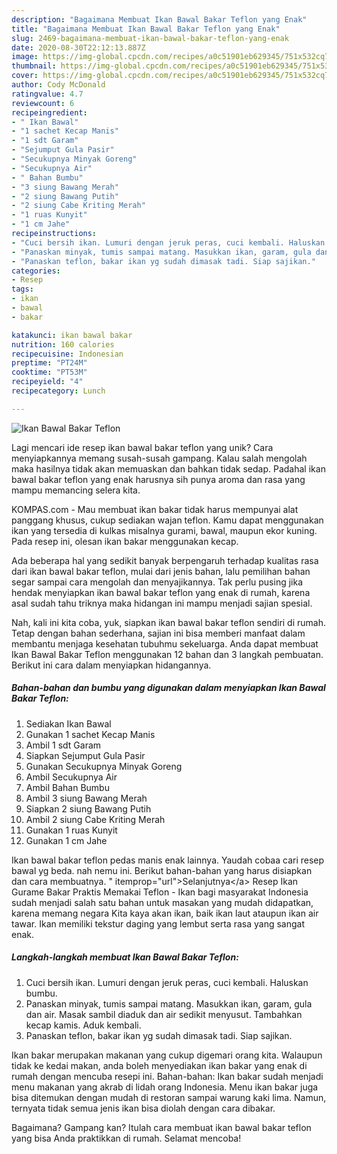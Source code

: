 ```yaml
---
description: "Bagaimana Membuat Ikan Bawal Bakar Teflon yang Enak"
title: "Bagaimana Membuat Ikan Bawal Bakar Teflon yang Enak"
slug: 2469-bagaimana-membuat-ikan-bawal-bakar-teflon-yang-enak
date: 2020-08-30T22:12:13.887Z
image: https://img-global.cpcdn.com/recipes/a0c51901eb629345/751x532cq70/ikan-bawal-bakar-teflon-foto-resep-utama.jpg
thumbnail: https://img-global.cpcdn.com/recipes/a0c51901eb629345/751x532cq70/ikan-bawal-bakar-teflon-foto-resep-utama.jpg
cover: https://img-global.cpcdn.com/recipes/a0c51901eb629345/751x532cq70/ikan-bawal-bakar-teflon-foto-resep-utama.jpg
author: Cody McDonald
ratingvalue: 4.7
reviewcount: 6
recipeingredient:
- " Ikan Bawal"
- "1 sachet Kecap Manis"
- "1 sdt Garam"
- "Sejumput Gula Pasir"
- "Secukupnya Minyak Goreng"
- "Secukupnya Air"
- " Bahan Bumbu"
- "3 siung Bawang Merah"
- "2 siung Bawang Putih"
- "2 siung Cabe Kriting Merah"
- "1 ruas Kunyit"
- "1 cm Jahe"
recipeinstructions:
- "Cuci bersih ikan. Lumuri dengan jeruk peras, cuci kembali. Haluskan bumbu."
- "Panaskan minyak, tumis sampai matang. Masukkan ikan, garam, gula dan air. Masak sambil diaduk dan air sedikit menyusut. Tambahkan kecap kamis. Aduk kembali."
- "Panaskan teflon, bakar ikan yg sudah dimasak tadi. Siap sajikan."
categories:
- Resep
tags:
- ikan
- bawal
- bakar

katakunci: ikan bawal bakar 
nutrition: 160 calories
recipecuisine: Indonesian
preptime: "PT24M"
cooktime: "PT53M"
recipeyield: "4"
recipecategory: Lunch

---
```



![Ikan Bawal Bakar Teflon](https://img-global.cpcdn.com/recipes/a0c51901eb629345/751x532cq70/ikan-bawal-bakar-teflon-foto-resep-utama.jpg)

Lagi mencari ide resep ikan bawal bakar teflon yang unik? Cara menyiapkannya memang susah-susah gampang. Kalau salah mengolah maka hasilnya tidak akan memuaskan dan bahkan tidak sedap. Padahal ikan bawal bakar teflon yang enak harusnya sih punya aroma dan rasa yang mampu memancing selera kita.

KOMPAS.com - Mau membuat ikan bakar tidak harus mempunyai alat panggang khusus, cukup sediakan wajan teflon. Kamu dapat menggunakan ikan yang tersedia di kulkas misalnya gurami, bawal, maupun ekor kuning. Pada resep ini, olesan ikan bakar menggunakan kecap.

Ada beberapa hal yang sedikit banyak berpengaruh terhadap kualitas rasa dari ikan bawal bakar teflon, mulai dari jenis bahan, lalu pemilihan bahan segar sampai cara mengolah dan menyajikannya. Tak perlu pusing jika hendak menyiapkan ikan bawal bakar teflon yang enak di rumah, karena asal sudah tahu triknya maka hidangan ini mampu menjadi sajian spesial.


Nah, kali ini kita coba, yuk, siapkan ikan bawal bakar teflon sendiri di rumah. Tetap dengan bahan sederhana, sajian ini bisa memberi manfaat dalam membantu menjaga kesehatan tubuhmu sekeluarga. Anda dapat membuat Ikan Bawal Bakar Teflon menggunakan 12 bahan dan 3 langkah pembuatan. Berikut ini cara dalam menyiapkan hidangannya.

<!--inarticleads1-->

##### Bahan-bahan dan bumbu yang digunakan dalam menyiapkan Ikan Bawal Bakar Teflon:

1. Sediakan  Ikan Bawal
1. Gunakan 1 sachet Kecap Manis
1. Ambil 1 sdt Garam
1. Siapkan Sejumput Gula Pasir
1. Gunakan Secukupnya Minyak Goreng
1. Ambil Secukupnya Air
1. Ambil  Bahan Bumbu
1. Ambil 3 siung Bawang Merah
1. Siapkan 2 siung Bawang Putih
1. Ambil 2 siung Cabe Kriting Merah
1. Gunakan 1 ruas Kunyit
1. Gunakan 1 cm Jahe


Ikan bawal bakar teflon pedas manis enak lainnya. Yaudah cobaa cari resep bawal yg beda. nah nemu ini. Berikut bahan-bahan yang harus disiapkan dan cara membuatnya. &#34; itemprop=&#34;url&#34;&gt;Selanjutnya&lt;/a&gt; Resep Ikan Gurame Bakar Praktis Memakai Teflon - Ikan bagi masyarakat Indonesia sudah menjadi salah satu bahan untuk masakan yang mudah didapatkan, karena memang negara Kita kaya akan ikan, baik ikan laut ataupun ikan air tawar. Ikan memiliki tekstur daging yang lembut serta rasa yang sangat enak. 

<!--inarticleads2-->

##### Langkah-langkah membuat Ikan Bawal Bakar Teflon:

1. Cuci bersih ikan. Lumuri dengan jeruk peras, cuci kembali. Haluskan bumbu.
1. Panaskan minyak, tumis sampai matang. Masukkan ikan, garam, gula dan air. Masak sambil diaduk dan air sedikit menyusut. Tambahkan kecap kamis. Aduk kembali.
1. Panaskan teflon, bakar ikan yg sudah dimasak tadi. Siap sajikan.


Ikan bakar merupakan makanan yang cukup digemari orang kita. Walaupun tidak ke kedai makan, anda boleh menyediakan ikan bakar yang enak di rumah dengan mencuba resepi ini. Bahan-bahan: Ikan bakar sudah menjadi menu makanan yang akrab di lidah orang Indonesia. Menu ikan bakar juga bisa ditemukan dengan mudah di restoran sampai warung kaki lima. Namun, ternyata tidak semua jenis ikan bisa diolah dengan cara dibakar. 

Bagaimana? Gampang kan? Itulah cara membuat ikan bawal bakar teflon yang bisa Anda praktikkan di rumah. Selamat mencoba!
